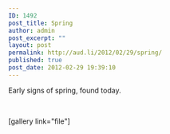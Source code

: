 ```yaml
---
ID: 1492
post_title: Spring
author: admin
post_excerpt: ""
layout: post
permalink: http://aud.li/2012/02/29/spring/
published: true
post_date: 2012-02-29 19:39:10
---
```

Early signs of spring, found today.

&nbsp;

[gallery link="file"]

&nbsp;